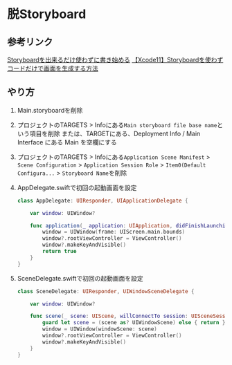 # 脱Storyboard

## 参考リンク

[Storyboardを出来るだけ使わずに書き始める](https://qiita.com/nagisawks/items/222c881d6798c46a390f)
[【Xcode11】Storyboardを使わずコードだけで画面を生成する方法](https://qiita.com/edasan/items/68cbe9ab63d48ee71594)

## やり方

1. Main.storyboardを削除
2. プロジェクトのTARGETS > Infoにある`Main storyboard file base name`という項目を削除
    または、TARGETにある、Deployment Info / Main Interface にある Main を空欄にする
3. プロジェクトのTARGETS > Infoにある`Application Scene Manifest` > `Scene Configuration` > `Application Session Role` > `Item0(Default Configura...` > `Storyboard Name`を削除
4. AppDelegate.swiftで初回の起動画面を設定

    ```swift
    class AppDelegate: UIResponder, UIApplicationDelegate {

        var window: UIWindow?

        func application(_ application: UIApplication, didFinishLaunchingWithOptions launchOptions: [UIApplication.LaunchOptionsKey: Any]?) -> Bool {
            window = UIWindow(frame: UIScreen.main.bounds)
            window?.rootViewController = ViewController()
            window?.makeKeyAndVisible()
            return true
        }
    }
    ```

5. SceneDelegate.swiftで初回の起動画面を設定

    ```swift
    class SceneDelegate: UIResponder, UIWindowSceneDelegate {

        var window: UIWindow?

        func scene(_ scene: UIScene, willConnectTo session: UISceneSession, options connectionOptions: UIScene.ConnectionOptions) {
            guard let scene = (scene as? UIWindowScene) else { return }
            window = UIWindow(windowScene: scene)
            window?.rootViewController = ViewController()
            window?.makeKeyAndVisible()
        }
    }
    ```

